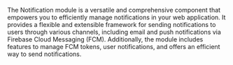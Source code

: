 The Notification module is a versatile and comprehensive component that empowers you to efficiently manage notifications in your web application.
It provides a flexible and extensible framework for sending notifications to users through various channels, including email and push notifications via Firebase Cloud Messaging (FCM).
Additionally, the module includes features to manage FCM tokens, user notifications, and offers an efficient way to send notifications.

